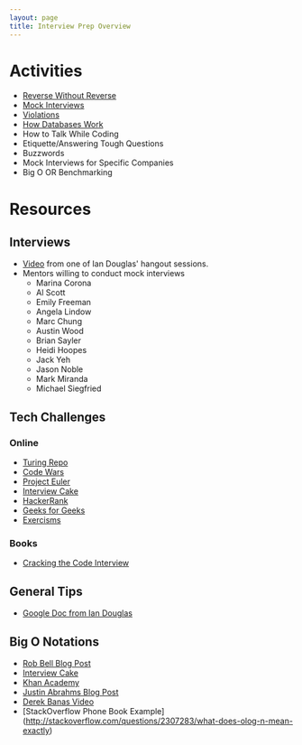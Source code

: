 ```yaml
---
layout: page
title: Interview Prep Overview
---
```


# Activities

* [Reverse Without Reverse]()
* [Mock Interviews](activities/mock_interview)
* [Violations](activities/violations)
* [How Databases Work](activities/databases)
* How to Talk While Coding
* Etiquette/Answering Tough Questions
* Buzzwords
* Mock Interviews for Specific Companies
* Big O OR Benchmarking

# Resources

## Interviews

* [Video](https://www.youtube.com/watch?v=aXohtMcPT6I) from one of Ian Douglas' hangout sessions.
* Mentors willing to conduct mock interviews
    * Marina Corona
    * Al Scott
    * Emily Freeman
    * Angela Lindow
    * Marc Chung
    * Austin Wood
    * Brian Sayler
    * Heidi Hoopes
    * Jack Yeh
    * Jason Noble
    * Mark Miranda
    * Michael Siegfried

## Tech Challenges

### Online

* [Turing Repo](https://github.com/turingschool/challenges)
* [Code Wars](https://www.codewars.com/)
* [Project Euler](https://projecteuler.net/)
* [Interview Cake](https://www.interviewcake.com/)
* [HackerRank](https://www.hackerrank.com/)
* [Geeks for Geeks](http://www.geeksforgeeks.org/)
* [Exercisms](http://www.exercism.io/)

### Books

* [Cracking the Code Interview](https://www.amazon.com/Cracking-Coding-Interview-Programming-Questions/dp/098478280X)

## General Tips
* [Google Doc from Ian Douglas](https://docs.google.com/document/d/1yWfxxYoCkZgxQrJ5Bn6051OE9a6f7mm5zs72jvqGKx8/edit#heading=h.mcpfv1ztn6o)

## Big O Notations
* [Rob Bell Blog Post](https://rob-bell.net/2009/06/a-beginners-guide-to-big-o-notation/)
* [Interview Cake](https://www.interviewcake.com/article/java/big-o-notation-time-and-space-complexity)
* [Khan Academy](https://www.khanacademy.org/computing/computer-science/algorithms/asymptotic-notation/a/big-o-notation)
* [Justin Abrahms Blog Post](https://justin.abrah.ms/computer-science/big-o-notation-explained.html)
* [Derek Banas Video](https://www.youtube.com/watch?v=V6mKVRU1evU)
* [StackOverflow Phone Book Example] (http://stackoverflow.com/questions/2307283/what-does-olog-n-mean-exactly)
